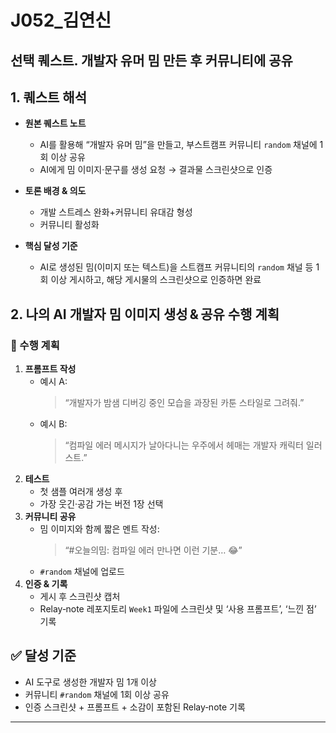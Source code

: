 # J052_김연신

## 선택 퀘스트. 개발자 유머 밈 만든 후 커뮤니티에 공유
## 1. 퀘스트 해석

* **원본 퀘스트 노트**

  * AI를 활용해 “개발자 유머 밈”을 만들고, 부스트캠프 커뮤니티 `random` 채널에 1회 이상 공유
  * AI에게 밈 이미지·문구를 생성 요청 → 결과물 스크린샷으로 인증
* **토론 배경 & 의도**
  * 개발 스트레스 완화+커뮤니티 유대감 형성
  * 커뮤니티 활성화
* **핵심 달성 기준**
   - AI로 생성된 밈(이미지 또는 텍스트)을 스트캠프 커뮤니티의 `random` 채널 등 1회 이상 게시하고, 해당 게시물의 스크린샷으로 인증하면 완료



## 2. 나의 AI 개발자 밈 이미지 생성 & 공유 수행 계획

### 🚀 수행 계획

1. **프롬프트 작성**  
   - 예시 A:  
     > “개발자가 밤샘 디버깅 중인 모습을 과장된 카툰 스타일로 그려줘.”  
   - 예시 B:  
     > “컴파일 에러 메시지가 날아다니는 우주에서 헤매는 개발자 캐릭터 일러스트.”  
2. **테스트**  
   - 첫 샘플 여러개 생성 후
   - 가장 웃긴·공감 가는 버전 1장 선택  
3. **커뮤니티 공유**  
   - 밈 이미지와 함께 짧은 멘트 작성:  
     > “#오늘의밈: 컴파일 에러 만나면 이런 기분… 😂”  
   - `#random` 채널에 업로드  
4. **인증 & 기록**  
   - 게시 후 스크린샷 캡처  
   - Relay‐note 레포지토리 `Week1` 파일에 스크린샷 및 ‘사용 프롬프트’, ‘느낀 점’ 기록  


## ✅ 달성 기준  
- AI 도구로 생성한 개발자 밈 1개 이상  
- 커뮤니티 `#random` 채널에 1회 이상 공유  
- 인증 스크린샷 + 프롬프트 + 소감이 포함된 Relay‐note 기록

---
